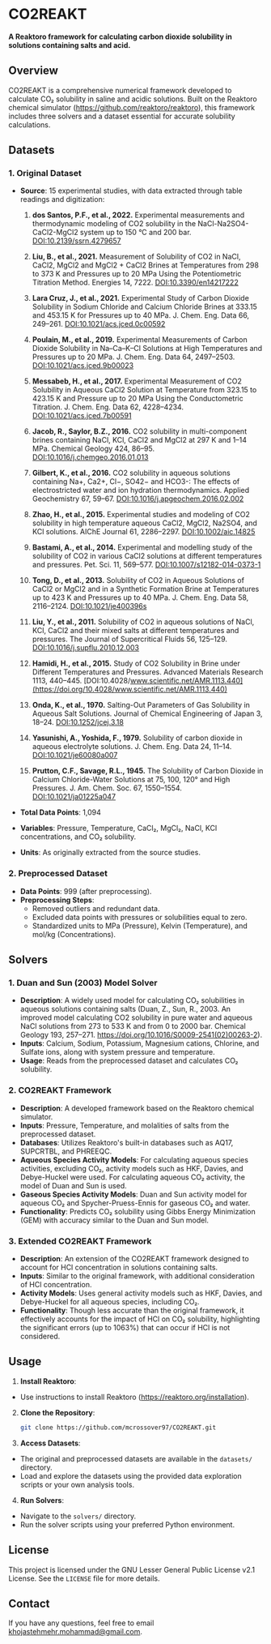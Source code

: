 # CO2REAKT

**A Reaktoro framework for calculating carbon dioxide solubility in solutions containing salts and acid.**

## Overview

CO2REAKT is a comprehensive numerical framework developed to calculate CO₂ solubility in saline and acidic solutions. Built on the Reaktoro chemical simulator (https://github.com/reaktoro/reaktoro), this framework includes three solvers and a dataset essential for accurate solubility calculations.

## Datasets

### 1. Original Dataset
- **Source**: 15 experimental studies, with data extracted through table readings and digitization:
  
  1. **dos Santos, P.F., et al., 2022.** Experimental measurements and thermodynamic modeling of CO2 solubility in the NaCl-Na2SO4-CaCl2-MgCl2 system up to 150 °C and 200 bar. [DOI:10.2139/ssrn.4279657](https://doi.org/10.2139/ssrn.4279657)

  2. **Liu, B., et al., 2021.** Measurement of Solubility of CO2 in NaCl, CaCl2, MgCl2 and MgCl2 + CaCl2 Brines at Temperatures from 298 to 373 K and Pressures up to 20 MPa Using the Potentiometric Titration Method. Energies 14, 7222. [DOI:10.3390/en14217222](https://doi.org/10.3390/en14217222)

  3. **Lara Cruz, J., et al., 2021.** Experimental Study of Carbon Dioxide Solubility in Sodium Chloride and Calcium Chloride Brines at 333.15 and 453.15 K for Pressures up to 40 MPa. J. Chem. Eng. Data 66, 249–261. [DOI:10.1021/acs.jced.0c00592](https://doi.org/10.1021/acs.jced.0c00592)

  4. **Poulain, M., et al., 2019.** Experimental Measurements of Carbon Dioxide Solubility in Na–Ca–K–Cl Solutions at High Temperatures and Pressures up to 20 MPa. J. Chem. Eng. Data 64, 2497–2503. [DOI:10.1021/acs.jced.9b00023](https://doi.org/10.1021/acs.jced.9b00023)

  5. **Messabeb, H., et al., 2017.** Experimental Measurement of CO2 Solubility in Aqueous CaCl2 Solution at Temperature from 323.15 to 423.15 K and Pressure up to 20 MPa Using the Conductometric Titration. J. Chem. Eng. Data 62, 4228–4234. [DOI:10.1021/acs.jced.7b00591](https://doi.org/10.1021/acs.jced.7b00591)

  6. **Jacob, R., Saylor, B.Z., 2016.** CO2 solubility in multi-component brines containing NaCl, KCl, CaCl2 and MgCl2 at 297 K and 1–14 MPa. Chemical Geology 424, 86–95. [DOI:10.1016/j.chemgeo.2016.01.013](https://doi.org/10.1016/j.chemgeo.2016.01.013)

  7. **Gilbert, K., et al., 2016.** CO2 solubility in aqueous solutions containing Na+, Ca2+, Cl−, SO42− and HCO3-: The effects of electrostricted water and ion hydration thermodynamics. Applied Geochemistry 67, 59–67. [DOI:10.1016/j.apgeochem.2016.02.002](https://doi.org/10.1016/j.apgeochem.2016.02.002)

  8. **Zhao, H., et al., 2015.** Experimental studies and modeling of CO2 solubility in high temperature aqueous CaCl2, MgCl2, Na2SO4, and KCl solutions. AIChE Journal 61, 2286–2297. [DOI:10.1002/aic.14825](https://doi.org/10.1002/aic.14825)

  9. **Bastami, A., et al., 2014.** Experimental and modelling study of the solubility of CO2 in various CaCl2 solutions at different temperatures and pressures. Pet. Sci. 11, 569–577. [DOI:10.1007/s12182-014-0373-1](https://doi.org/10.1007/s12182-014-0373-1)

  10. **Tong, D., et al., 2013.** Solubility of CO2 in Aqueous Solutions of CaCl2 or MgCl2 and in a Synthetic Formation Brine at Temperatures up to 423 K and Pressures up to 40 MPa. J. Chem. Eng. Data 58, 2116–2124. [DOI:10.1021/je400396s](https://doi.org/10.1021/je400396s)

  11. **Liu, Y., et al., 2011.** Solubility of CO2 in aqueous solutions of NaCl, KCl, CaCl2 and their mixed salts at different temperatures and pressures. The Journal of Supercritical Fluids 56, 125–129. [DOI:10.1016/j.supflu.2010.12.003](https://doi.org/10.1016/j.supflu.2010.12.003)

  12. **Hamidi, H., et al., 2015.** Study of CO2 Solubility in Brine under Different Temperatures and Pressures. Advanced Materials Research 1113, 440–445. [DOI:10.4028/www.scientific.net/AMR.1113.440](https://doi.org/10.4028/www.scientific.net/AMR.1113.440)
 
  13. **Onda, K., et al., 1970.** Salting-Out Parameters of Gas Solubility in Aqueous Salt Solutions. Journal of Chemical Engineering of Japan 3, 18–24. [DOI:10.1252/jcej.3.18](https://doi.org/10.1252/jcej.3.18)

  14. **Yasunishi, A., Yoshida, F., 1979.** Solubility of carbon dioxide in aqueous electrolyte solutions. J. Chem. Eng. Data 24, 11–14. [DOI:10.1021/je60080a007](https://doi.org/10.1021/je60080a007)
 
  15. **Prutton, C.F., Savage, R.L., 1945.** The Solubility of Carbon Dioxide in Calcium Chloride-Water Solutions at 75, 100, 120° and High Pressures. J. Am. Chem. Soc. 67, 1550–1554. [DOI:10.1021/ja01225a047](https://doi.org/10.1021/ja01225a047)

- **Total Data Points**: 1,094
- **Variables**: Pressure, Temperature, CaCl₂, MgCl₂, NaCl, KCl concentrations, and CO₂ solubility.
- **Units**: As originally extracted from the source studies.

### 2. Preprocessed Dataset
- **Data Points**: 999 (after preprocessing).
- **Preprocessing Steps**:
  - Removed outliers and redundant data.
  - Excluded data points with pressures or solubilities equal to zero.
  - Standardized units to MPa (Pressure), Kelvin (Temperature), and mol/kg (Concentrations).

## Solvers

### 1. Duan and Sun (2003) Model Solver
- **Description**: A widely used model for calculating CO₂ solubilities in aqueous solutions containing salts (Duan, Z., Sun, R., 2003. An improved model calculating CO2 solubility in pure water and aqueous NaCl solutions from 273 to 533 K and from 0 to 2000 bar. Chemical Geology 193, 257–271. https://doi.org/10.1016/S0009-2541(02)00263-2).
- **Inputs**: Calcium, Sodium, Potassium, Magnesium cations, Chlorine, and Sulfate ions, along with system pressure and temperature.
- **Usage**: Reads from the preprocessed dataset and calculates CO₂ solubility.

### 2. CO2REAKT Framework
- **Description**: A developed framework based on the Reaktoro chemical simulator.
- **Inputs**: Pressure, Temperature, and molalities of salts from the preprocessed dataset.
- **Databases**: Utilizes Reaktoro's built-in databases such as AQ17, SUPCRTBL, and PHREEQC.
- **Aqueous Species Activity Models**: For calculating aqueous species activities, excluding CO₂, activity models such as HKF, Davies, and Debye-Huckel were used. For calculating aqueous CO₂ activity, the model of Duan and Sun is used.
- **Gaseous Species Activity Models**: Duan and Sun activity model for aqueous CO₂ and Spycher-Pruess-Ennis for gaseous CO₂ and water.
- **Functionality**: Predicts CO₂ solubility using Gibbs Energy Minimization (GEM) with accuracy similar to the Duan and Sun model.

### 3. Extended CO2REAKT Framework
- **Description**: An extension of the CO2REAKT framework designed to account for HCl concentration in solutions containing salts.
- **Inputs**: Similar to the original framework, with additional consideration of HCl concentration.
- **Activity Models**: Uses general activity models such as HKF, Davies, and Debye-Huckel for all aqueous species, including CO₂.
- **Functionality**: Though less accurate than the original framework, it effectively accounts for the impact of HCl on CO₂ solubility, highlighting the significant errors (up to 1063%) that can occur if HCl is not considered.

## Usage

1. **Install Reaktoro**:
- Use instructions to install Reaktoro (https://reaktoro.org/installation).

2. **Clone the Repository**:
   ```bash
   git clone https://github.com/mcrossover97/CO2REAKT.git

3. **Access Datasets**:
- The original and preprocessed datasets are available in the `datasets/` directory.
- Load and explore the datasets using the provided data exploration scripts or your own analysis tools.

4. **Run Solvers**:
- Navigate to the `solvers/` directory.
- Run the solver scripts using your preferred Python environment.

## License

This project is licensed under the GNU Lesser General Public License v2.1 License. See the `LICENSE` file for more details.

## Contact

If you have any questions, feel free to email [khojastehmehr.mohammad@gmail.com](mailto:khojatehmehr.mohammad@gmail.com).

